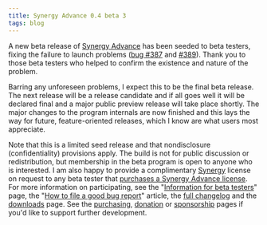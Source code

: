 ```yaml
---
title: Synergy Advance 0.4 beta 3
tags: blog
---
```


A new beta release of [Synergy Advance](http://synergyadvance.com/) has been seeded to beta testers, fixing the failure to launch problems ([bug \#387](http://www.wincent.com/a/support/bugs/show_bug.cgi?id=387) and [\#389](http://www.wincent.com/a/support/bugs/show_bug.cgi?id=389)). Thank you to those beta testers who helped to confirm the existence and nature of the problem.

Barring any unforeseen problems, I expect this to be the final beta release. The next release will be a release candidate and if all goes well it will be declared final and a major public preview release will take place shortly. The major changes to the program internals are now finished and this lays the way for future, feature-oriented releases, which I know are what users most appreciate.

Note that this is a limited seed release and that nondisclosure (confidentiality) provisions apply. The build is not for public discussion or redistribution, but membership in the beta program is open to anyone who is interested. I am also happy to provide a complimentary [Synergy](http://synergy.wincent.com/) license on request to any beta tester that [purchases a Synergy Advance license](https://secure.wincent.com/a/products/synergy-advance/purchase/). For more information on participating, see the "[Information for beta testers](http://www.wincent.com/s/beta/)" page, the "[How to file a good bug report](http://www.wincent.com/s/bugs/)" article, the [full changelog](http://www.wincent.com/a/products/synergy-advance/history/#0.4b3) and the [downloads](http://www.wincent.com/a/products/synergy-advance/download/) page. See the [purchasing](https://secure.wincent.com/a/products/synergy-advance/purchase/), [donation](https://secure.wincent.com/a/products/synergy-advance/donate/) or [sponsorship](https://secure.wincent.com/a/products/synergy-advance/donate/) pages if you'd like to support further development.
